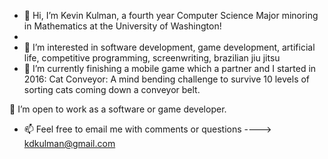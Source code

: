 - 👋 Hi, I’m Kevin Kulman, a fourth year Computer Science Major minoring in Mathematics at the University of Washington!
- 
- 👀 I’m interested in software development, game development, artificial life, competitive programming, screenwriting, brazilian jiu jitsu
- 🌱 I’m currently finishing a mobile game which a partner and I started in 2016: Cat Conveyor: A mind bending challenge to survive 10 levels of sorting cats coming down a conveyor belt.


💞️ I’m open to work as a software or game developer.

- 📫 Feel free to email me with comments or questions ----> kdkulman@gmail.com 

<!---
kdkulman/kdkulman is a ✨ special ✨ repository because its `README.md` (this file) appears on your GitHub profile.
You can click the Preview link to take a look at your changes.
--->
